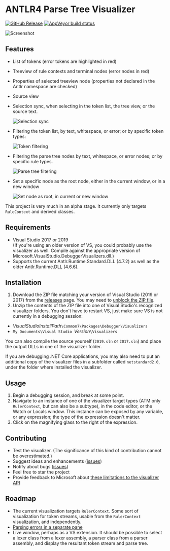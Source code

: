 # ANTLR4 Parse Tree Visualizer

[![GitHub Release](https://img.shields.io/github/release/zspitz/antlr4parsetreevisualizer?style=flat&max-age=86400)](https://github.com/zspitz/ANTLR4ParseTreeVisualizer/releases) [![AppVeyor build status](https://img.shields.io/appveyor/ci/zspitz/antlr4parsetreevisualizer?style=flat&max-age=86400)](https://ci.appveyor.com/project/zspitz/antlr4parsetreevisualizer)

![Screenshot](screenshot.png)

## Features

* List of tokens (error tokens are highlighted in red)
* Treeview of rule contexts and terminal nodes (error nodes in red)
* Properties of selected treeview node (properties not declared in the Antlr namespace are checked)
* Source view
* Selection sync, when selecting in the token list, the tree view, or the source text.

  ![Selection sync](selection-sync.gif)

* Filtering the token list, by text, whitespace, or error; or by specific token types:

  ![Token filtering](token-filtering.gif)

* Filtering the parse tree nodes by text, whitespace, or error nodes; or by specific rule types.

  ![Parse tree filtering](parse-tree-filtering.gif)

* Set a specific node as the root node, either in the current window, or in a new window

  ![Set node as root, in current or new window](set-root.gif)

This project is very much in an alpha stage. It currently only targets `RuleContext` and derived classes.

## Requirements

* Visual Studio 2017 or 2019  
  (If you're using an older version of VS, you could probably use the visualizer as well. Compile against the appropriate version of Microsoft.VisualStudio.DebuggerVisualizers.dll.)
* Supports the current Antlr.Runtime.Standard.DLL (4.7.2) as well as the older Antlr.Runtime.DLL (4.6.6).

## Installation

1. Download the ZIP file matching your version of Visual Studio (2019 or 2017) from the [releases](https://github.com/zspitz/ANTLR4ParseTreeVisualizer/releases) page. You may need to [unblock the ZIP file](https://github.com/zspitz/ExpressionToString/wiki/Troubleshooting-visualizer-installation).
2. Unzip the contents of the ZIP file into one of Visual Studio's recognized visualizer folders. You don't have to restart VS, just make sure VS is not currently in a debugging session:

* _VisualStudioInstallPath_`\Common7\Packages\Debugger\Visualizers`
* `My Documents\Visual Studio `_Version_`\Visualizers`

You can also compile the source yourself (`2019.sln` or `2017.sln`) and place the output DLLs in one of the visualizer folder.

If you are debugging .NET Core applications, you may also need to put an additional copy of the visualizer files in a subfolder called `netstandard2.0`, under the folder where installed the visualizer.

## Usage

1. Begin a debugging session, and break at some point.
2. Navigate to an instance of one of the visualizer target types (ATM only `RulerContext`, but can also be a subtype), in the code editor, or the Watch or Locals window. This instance can be exposed by any variable, or any expression; the type of the expression doesn't matter.
3. Click on the magnifying glass to the right of the expression.

## Contributing

* Test the visualizer. (The significance of this kind of contribution cannot be overestimated.)
* Suggest ideas and enhancements ([issues](https://github.com/zspitz/ANTLR4ParseTreeVisualizer/issues/new))
* Notify about bugs ([issues](https://github.com/zspitz/ANTLR4ParseTreeVisualizer/issues/new))
* Feel free to star the project
* Provide feedback to Microsoft about [these limitations to the visualizer API](https://github.com/zspitz/ExpressionToString/wiki/External-issues)

## Roadmap

* The current visualization targets `RulerContext`. Some sort of visualization for token streams, usable from the `RulerContext` visualization, and independently.
* [Parsing errors in a separate pane](https://github.com/zspitz/ANTLR4ParseTreeVisualizer/issues/24)
* Live window, perhaps as a VS extension. It should be possible to select a lexer class from a lexer assembly, a parser class from a parser assembly, and display the resultant token stream and parse tree.
